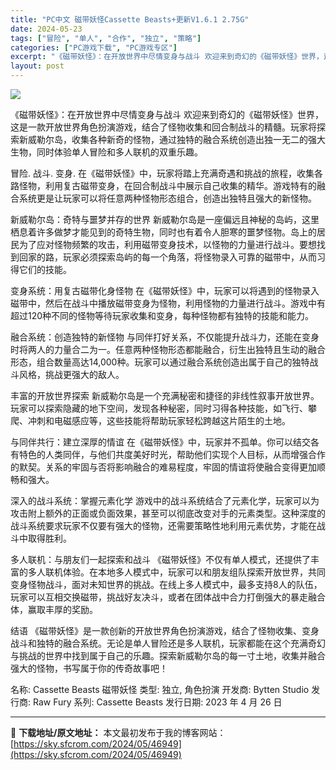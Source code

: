 ```yaml
---
title: "PC中文 磁带妖怪Cassette Beasts+更新V1.6.1 2.75G"
date: 2024-05-23
tags: ["冒险", "单人", "合作", "独立", "策略"]
categories: ["PC游戏下载", "PC游戏专区"]
excerpt: "《磁带妖怪》：在开放世界中尽情变身与战斗 欢迎来到奇幻的《磁带妖怪》世界，这是一款开放世界角色扮演游戏，结合了怪物收集和回合制战斗的精髓。玩家将探索新威勒尔岛，收集各种新奇的怪物，通过独特的融合系统创造出独一无二的强大生物，同时体验单人冒险和多人联机的双重乐趣。 冒险. 战斗. 变身. 在《磁带妖怪&hellip;"
layout: post
---
```


<img class="aligncenter" src="https://sky.sfcrom.com/wp-content/uploads/2024/05/20240523072331-8e793.jpeg" />

《磁带妖怪》：在开放世界中尽情变身与战斗
欢迎来到奇幻的《磁带妖怪》世界，这是一款开放世界角色扮演游戏，结合了怪物收集和回合制战斗的精髓。玩家将探索新威勒尔岛，收集各种新奇的怪物，通过独特的融合系统创造出独一无二的强大生物，同时体验单人冒险和多人联机的双重乐趣。

冒险. 战斗. 变身.
在《磁带妖怪》中，玩家将踏上充满奇遇和挑战的旅程，收集各路怪物，利用复古磁带变身，在回合制战斗中展示自己收集的精华。游戏特有的融合系统更是让玩家可以将任意两种怪物形态组合，创造出独特且强大的新怪物。

新威勒尔岛：奇特与噩梦并存的世界
新威勒尔岛是一座偏远且神秘的岛屿，这里栖息着许多做梦才能见到的奇特生物，同时也有着令人胆寒的噩梦怪物。岛上的居民为了应对怪物频繁的攻击，利用磁带变身技术，以怪物的力量进行战斗。要想找到回家的路，玩家必须探索岛屿的每一个角落，将怪物录入可靠的磁带中，从而习得它们的技能。

变身系统：用复古磁带化身怪物
在《磁带妖怪》中，玩家可以将遇到的怪物录入磁带中，然后在战斗中播放磁带变身为怪物，利用怪物的力量进行战斗。游戏中有超过120种不同的怪物等待玩家收集和变身，每种怪物都有独特的技能和能力。

融合系统：创造独特的新怪物
与同伴打好关系，不仅能提升战斗力，还能在变身时将两人的力量合二为一。任意两种怪物形态都能融合，衍生出独特且生动的融合形态，组合数量高达14,000种。玩家可以通过融合系统创造出属于自己的独特战斗风格，挑战更强大的敌人。

丰富的开放世界探索
新威勒尔岛是一个充满秘密和捷径的非线性叙事开放世界。玩家可以探索隐藏的地下空间，发现各种秘密，同时习得各种技能，如飞行、攀爬、冲刺和电磁感应等，这些技能将帮助玩家轻松跨越这片陌生的土地。

与同伴共行：建立深厚的情谊
在《磁带妖怪》中，玩家并不孤单。你可以结交各有特色的人类同伴，与他们共度美好时光，帮助他们实现个人目标，从而增强合作的默契。关系的牢固与否将影响融合的难易程度，牢固的情谊将使融合变得更加顺畅和强大。

深入的战斗系统：掌握元素化学
游戏中的战斗系统结合了元素化学，玩家可以为攻击附上额外的正面或负面效果，甚至可以彻底改变对手的元素类型。这种深度的战斗系统要求玩家不仅要有强大的怪物，还需要策略性地利用元素优势，才能在战斗中取得胜利。

多人联机：与朋友们一起探索和战斗
《磁带妖怪》不仅有单人模式，还提供了丰富的多人联机体验。在本地多人模式中，玩家可以和朋友组队探索开放世界，共同变身怪物战斗，面对未知世界的挑战。在线上多人模式中，最多支持8人的队伍，玩家可以互相交换磁带，挑战好友决斗，或者在团体战中合力打倒强大的暴走融合体，赢取丰厚的奖励。

结语
《磁带妖怪》是一款创新的开放世界角色扮演游戏，结合了怪物收集、变身战斗和独特的融合系统。无论是单人冒险还是多人联机，玩家都能在这个充满奇幻与挑战的世界中找到属于自己的乐趣。探索新威勒尔岛的每一寸土地，收集并融合强大的怪物，书写属于你的传奇故事吧！

名称: Cassette Beasts 磁带妖怪
类型: 独立, 角色扮演
开发商: Bytten Studio
发行商: Raw Fury
系列: Cassette Beasts
发行日期: 2023 年 4 月 26 日

---
📖 **下载地址/原文地址：** 本文最初发布于我的博客网站：[https://sky.sfcrom.com/2024/05/46949](https://sky.sfcrom.com/2024/05/46949)
